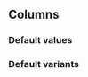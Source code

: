 ## Columns

<!-- <values.columns> -->
### Default values

<!-- </values.columns> -->

<!-- <variants.columns> -->
### Default variants

<!-- </variants.columns> -->